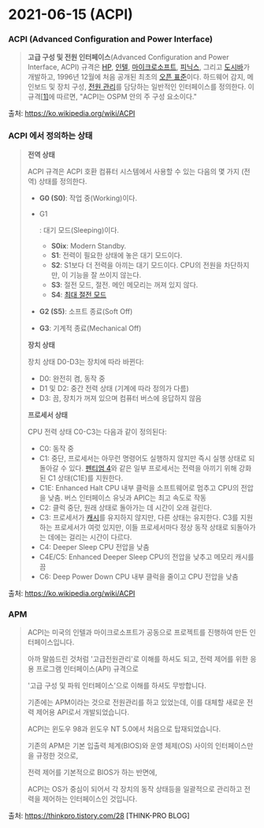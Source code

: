 # 2021-06-15 (ACPI)

### ACPI (Advanced Configuration and Power Interface)

>  **고급 구성 및 전원 인터페이스**(Advanced Configuration and Power Interface, ACPI) 규격은 [HP](https://ko.wikipedia.org/wiki/휴렛_팩커드), [인텔](https://ko.wikipedia.org/wiki/인텔), [마이크로소프트](https://ko.wikipedia.org/wiki/마이크로소프트), [피닉스](https://ko.wikipedia.org/w/index.php?title=피닉스_(기업)&action=edit&redlink=1), 그리고 [도시바](https://ko.wikipedia.org/wiki/도시바)가 개발하고, 1996년 12월에 처음 공개된 최초의 [오픈 표준](https://ko.wikipedia.org/wiki/오픈_표준)이다. 하드웨어 감지, 메인보드 및 장치 구성, [전원 관리](https://ko.wikipedia.org/w/index.php?title=전원_관리&action=edit&redlink=1)를 담당하는 일반적인 인터페이스를 정의한다. 이 규격[[1\]](http://www.acpi.info/spec.htm)에 따르면, "ACPI는 OSPM 안의 주 구성 요소이다."

출처: https://ko.wikipedia.org/wiki/ACPI



### ACPI 에서 정의하는 상태

> **전역 상태**
>
> ACPI 규격은 ACPI 호환 컴퓨터 시스템에서 사용할 수 있는 다음의 몇 가지 (전역) 상태를 정의한다.
>
> - **G0 (S0)**: 작업 중(Working)이다.
>
> - G1
>
>   : 대기 모드(Sleeping)이다.
>
>   - **S0ix**: Modern Standby.
>   - **S1**: 전력이 필요한 상태에 놓은 대기 모드이다.
>   - **S2**: S1보다 더 전력을 아끼는 대기 모드이다. CPU의 전원을 차단하지만, 이 기능을 잘 쓰이지 않는다.
>   - **S3**: 절전 모드, 절전. 메인 메모리는 꺼져 있지 않다.
>   - **S4**: [최대 절전 모드](https://ko.wikipedia.org/wiki/최대_절전_모드)
>
> - **G2 (S5)**: 소프트 종료(Soft Off)
>
> - **G3**: 기계적 종료(Mechanical Off)
>
> **장치 상태**
>
> 장치 상태 D0-D3는 장치에 따라 바뀐다:
>
> - D0: 완전히 켬, 동작 중
> - D1 및 D2: 중간 전력 상태 (기계에 따라 정의가 다름)
> - D3: 끔, 장치가 꺼져 있으며 컴퓨터 버스에 응답하지 않음
>
> **프로세서 상태**
>
> CPU 전력 상태 C0-C3는 다음과 같이 정의된다:
>
> - C0: 동작 중
> - C1: 중단, 프로세서는 아무런 명령어도 실행하지 않지만 즉시 실행 상태로 되돌아갈 수 있다. [펜티엄 4](https://ko.wikipedia.org/wiki/펜티엄_4)와 같은 일부 프로세서는 전력을 아끼기 위해 강화된 C1 상태(C1E)를 지원한다.
> - C1E: Enhanced Halt CPU 내부 클럭을 소프트웨어로 멈추고 CPU의 전압을 낮춤. 버스 인터페이스 유닛과 APIC는 최고 속도로 작동
> - C2: 클럭 중단, 원래 상태로 돌아가는 데 시간이 오래 걸린다.
> - C3: 프로세서가 [캐시](https://ko.wikipedia.org/wiki/캐시)를 유지하지 않지만, 다른 상태는 유지한다. C3를 지원하는 프로세서가 여럿 있지만, 이들 프로세서마다 정상 동작 상태로 되돌아가는 데에는 걸리는 시간이 다르다.
> - C4: Deeper Sleep CPU 전압을 낮춤
> - C4E/C5: Enhanced Deeper Sleep CPU의 전압을 낮추고 메모리 캐시를 끔
> - C6: Deep Power Down CPU 내부 클럭을 줄이고 CPU 전압을 낮춤

출처: https://ko.wikipedia.org/wiki/ACPI



### APM

> ACPI는 미국의 인텔과 마이크로소프트가 공동으로 프로젝트를 진행하여 만든 인터페이스입니다.
>
> 아까 말씀드린 것처럼 '고급전원관리'로 이해를 하셔도 되고, 전력 제어를 위한 응용 프로그램 인터페이스(API) 규격으로
>
>  '고급 구성 및 파워 인터페이스'으로 이해를 하셔도 무방합니다.
>
> 기존에는 APM이라는 것으로 전원관리를 하고 있었는데, 이를 대체할 새로운 전력 제어용 API로서 개발되었습니다.
>
> ACPI는 윈도우 98과 윈도우 NT 5.0에서 처음으로 탑재되었습니다.
>
> 
>
> 기존의 APM은 기본 입출력 체계(BIOS)와 운영 체제(OS) 사이의 인터페이스만을 규정한 것으로, 
>
> 전력 제어를 기본적으로 BIOS가 하는 반면에,
>
> ACPI는 OS가 중심이 되어서 각 장치의 동작 상태등을 일괄적으로 관리하고 전력을 제어하는 인터페이스인 것입니다.

출처: https://thinkpro.tistory.com/28 [THINK-PRO BLOG]







